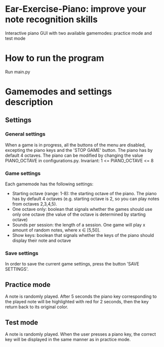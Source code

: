 # Ear-Exercise-Piano: improve your note recognition skills
Interactive piano GUI with two available gamemodes: practice mode and test mode
# How to run the program
Run main.py
# Gamemodes and settings description
## Settings
### General settings
When a game is in progress, all the buttons of the menu are disabled, excepting the piano keys and the 'STOP GAME' button.
The piano has by default 4 octaves. The piano can be modified by changing the value PIANO_OCTAVE in configurations.py. Invariant: 1 <= PIANO_OCTAVE <= 8
### Game settings
Each gamemode has the following settings:
 - Starting octave (range: 1-8): the starting octave of the piano. The piano has by default 4 octaves (e.g. starting octave is 2, so you can play notes from octaves 2,3,4,5). 
 - One octave only: boolean that signals whether the games should use only one octave (the value of the octave is determined by starting octave)
 - Sounds per session: the length of a session. One game will play x amount of random notes, where x ∈ [5,50]. 
 - Show keys: boolean that signals whether the keys of the piano should display their note and octave
### Save settings 
In order to save the current game settings, press the button 'SAVE SETTINGS'.
## Practice mode 
A note is randomly played. After 5 seconds the piano key corresponding to the played note will be highlighted with red for 2 seconds, then the key return back to its original color.
## Test mode
A note is randomly played. When the user presses a piano key, the correct key will be displayed in the same manner as in practice mode.
